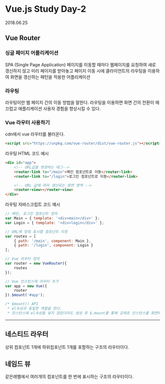 Vue.js Study Day-2
===
2018.06.25

## Vue Router
### 싱글 페이지 어플리케이션
SPA (Single Page Application)
페이지를 이동할 때마다 웹페이지를 요청하여 새로 갱신하지 않고 미리 페이지를 받아놓고 페이지 이동 시에 클라이언트의 라우팅을 이용하여 화면을 갱신하는 패턴을 적용한 어플리케이션

### 라우팅
라우팅이란 웹 페이지 간의 이동 방법을 말한다.
라우팅을 이용하면 화면 간의 전환이 매끄럽고 애플리케이션 사용자 경험을 향상시킬 수 있다.

### Vue 라우터 사용하기
cdn에서 vue 라우터를 불러온다.
```html
<script src="https://unpkg.com/vue-router/dist/vue-router.js"></script>
```
라우팅 HTML 코드 예시
```html
<div id="app">
    <!-- URL값을 변경하는 태그-->
    <router-link to="/main">메인 컴포넌트로 이동</router-link>
    <router-link to="/login">로그인 컴포넌트로 이동</router-link>

    <!-- URL 값에 따라 갱신되는 화면 영역 -->
    <router-view></router-view>
</div>
```

라우팅 자바스크립트 코드 예시
```javascript
// 메인, 로그인 컴포넌트 정의
var Main = { template: '<div>main</div>' };
var Login = { template: '<div>login</div>' };

// URL에 맞춰 표시할 컴포넌트 지정
var routes = [
    { path: '/main', component: Main },
    { path: '/login', component: Login }
];

// Vue 라우터 정의
var router = new VueRouter({
    routes
});

// Vue 인스턴스에 라우터 추가
var app = new Vue({
    router
}).$mount('#app');

/* $mount() API
 * el속성과 동일한 역할을 한다.
 * 인스턴스에 el속성을 넣지 않았더라도 생성 후 $.mount를 통해 강제로 인스턴스를 화면에 붙일 수 있다.
 ```
---
## 네스티드 라우터
상위 컴포넌트 1개에 하위컴포넌트 1개를 포함하는 구조의 라우터이다.

## 네임드 뷰
같은레벨에서 여러개의 컴포넌트를 한 번에 표시하는 구조의 라우터이다.
